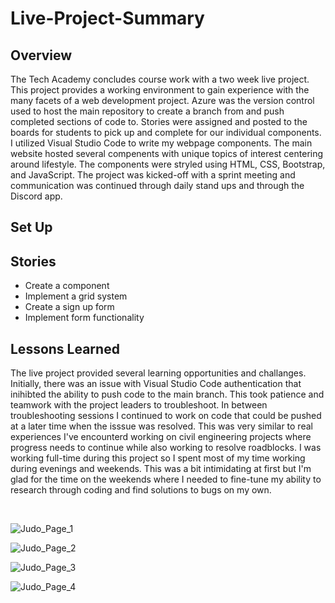 # Live-Project-Summary

## Overview

The Tech Academy concludes course work with a two week live project. This project provides a working environment to gain experience with the many facets of a web development project. Azure was the version control used to host the main repository to create a branch from and push completed sections of code to. Stories were assigned and posted to the boards for students to pick up and complete for our individual components. I utilized Visual Studio Code to write my webpage components. The main website hosted several compenents with unique topics of interest centering around lifestyle. The components were stryled using HTML, CSS, Bootstrap, and JavaScript. The project was kicked-off with a sprint meeting and communication was continued through daily stand ups and through the Discord app. 

## Set Up

## Stories
- Create a component
- Implement a grid system
- Create a sign up form
- Implement form functionality

## Lessons Learned

The live project provided several learning opportunities and challanges. Initially, there was an issue with Visual Studio Code authentication that inihibted the ability to push
code to the main branch. This took patience and teamwork with the project leaders to troubleshoot. In between troubleshooting sessions I continued to work on code that could
be pushed at a later time when the isssue was resolved. This was very similar to real experiences I've encounterd working on civil engineering projects where progress needs to
continue while also working to resolve roadblocks. I was working full-time during this project so I spent most of my time working during evenings and weekends. This was a bit intimidating at first but I'm glad for the time on the weekends where I needed to fine-tune my ability to research through coding and find solutions to bugs on my own. 

<br>

![Judo_Page_1](https://user-images.githubusercontent.com/78998659/128652819-c5521d58-157a-4d17-ba71-df09c1ec9534.png)

![Judo_Page_2](https://user-images.githubusercontent.com/78998659/128652827-44302ea5-2667-4906-b896-1502914c9d75.png)

![Judo_Page_3](https://user-images.githubusercontent.com/78998659/128652839-e421be06-3d0c-41d0-8ff2-9a1c7272ac0d.png)

![Judo_Page_4](https://user-images.githubusercontent.com/78998659/128652842-b005e08b-ae26-4f3e-a51e-49aabfd968a5.png)
